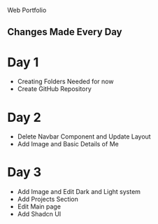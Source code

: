 Web Portfolio

## Changes Made Every Day
# Day 1
- Creating Folders Needed for now
- Create GitHub Repository

# Day 2 
- Delete Navbar Component and Update Layout
- Add Image and Basic Details of Me

# Day 3
- Add Image and Edit Dark and Light system
- Add Projects Section
- Edit Main page
- Add Shadcn UI 